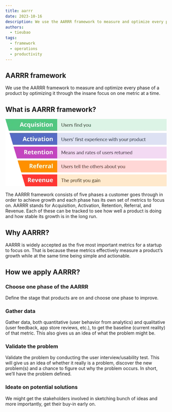 ```yaml
---
title: aarrr
date: 2023-10-16
description: We use the AARRR framework to measure and optimize every phase of a product by optimizing it through the insane focus on one metric at a time.
authors:
  - tieubao
tags:
  - framework
  - operations
  - productivity
---
```


## AARRR framework

We use the AARRR framework to measure and optimize every phase of a product by optimizing it through the insane focus on one metric at a time.

## What is AARRR framework?

![](assets/aarrr_4627424c84844c9c19fc46da18c48077_md5.webp)

The AARRR framework consists of five phases a customer goes through in order to achieve growth and each phase has its own set of metrics to focus on. AARRR stands for Acquisition, Activation, Retention, Referral, and Revenue. Each of these can be tracked to see how well a product is doing and how stable its growth is in the long run.

## Why AARRR?

AARRR is widely accepted as the five most important metrics for a startup to focus on. That is because these metrics effectively measure a product’s growth while at the same time being simple and actionable.

## How we apply AARRR?

### Choose one phase of the AARRR

Define the stage that products are on and choose one phase to improve.

### Gather data

Gather data, both quantitative (user behavior from analytics) and qualitative (user feedback, app store reviews, etc.), to get the baseline (current reality) of that metric. This also gives us an idea of what the problem might be.

### Validate the problem

Validate the problem by conducting the user interview/usability test. This will give us an idea of whether it really is a problem, discover the new problem(s) and a chance to figure out why the problem occurs. In short, we’ll have the problem defined.

### Ideate on potential solutions

We might get the stakeholders involved in sketching bunch of ideas and more importantly, get their buy-in early on.

